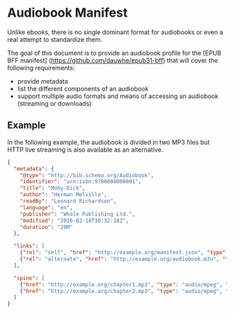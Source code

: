 # Audiobook Manifest

Unlike ebooks, there is no single dominant format for audiobooks or even a real attempt to standardize them.

The goal of this document is to provide an audiobook profile for the [EPUB BFF manifest] (https://github.com/dauwhe/epub31-bff) that will cover the following requirements:

- provide metadata
- list the different components of an audiobook
- support multiple audio formats and means of accessing an audiobook (streaming or downloads)

## Example

In the following example, the audiobook is divided in two MP3 files but HTTP live streaming is also available as an alternative.

```json
{
  "metadata": {
    "@type": "http://bib.schema.org/Audiobook",
    "identifier": "urn:isbn:9780000000001",
    "title": "Moby-Dick",
    "author": "Herman Melville",
    "readBy": "Leonard Richardson",
    "language": "en",
    "publisher": "Whale Publishing Ltd.",
    "modified": "2016-02-18T10:32:18Z",
    "duration": "20M"
  },

  "links": [
    {"rel": "self", "href": "http://example.org/manifest.json", "type": "application/epub+json", "profile": "audiobook"},
    {"rel": "alternate", "href": "http://example.org/audiobook.m3u", "type": "audio/mpegurl", "bitrate": 48}
  ],

  "spine": [
    {"href": "http://example.org/chapter1.mp3", "type": "audio/mpeg", "bitrate": 128, "duration": 600, "title": "Chapter 1"}, 
    {"href": "http://example.org/chapter2.mp3", "type": "audio/mpeg", "bitrate": 128, "duration": 920, "title": "Chapter 2"}
  ]
}
```
